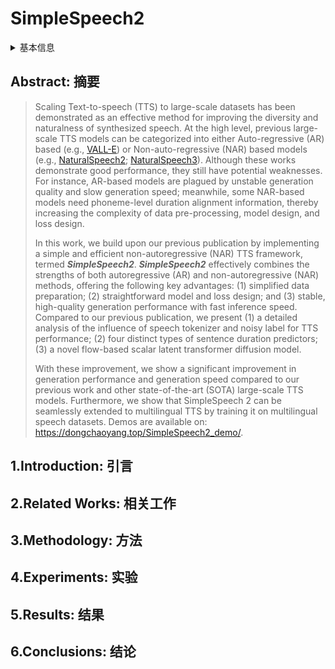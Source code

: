 # SimpleSpeech2

<details>
<summary>基本信息</summary>

- 标题: SimpleSpeech 2: Towards Simple and Efficient Text-to-Speech with Flow-based Scalar Latent Transformer Diffusion Models
- 作者:
  - 01 [Dongchao Yang](../../Authors/Dongchao_Yang_(杨东超).md)
  - 02 [Rongjie Huang](../../Authors/Rongjie_Huang_(黄融杰).md)
  - 03 [Yuanyuan Wang](../../Authors/Yuanyuan_Wang.md)
  - 04 [Haohan Guo](../../Authors/Haohan_Guo_(郭浩翰).md)
  - 05 [Dading Chong](../../Authors/Dading_Chong.md)
  - 06 [Songxiang Liu](../../Authors/Songxiang_Liu.md)
  - 07 [Xixin Wu](../../Authors/Xixin_Wu.md)
  - 08 [Helen Meng](../../Authors/Helen_Meng_(蒙美玲).md)
- 机构:
  - 机构 
- 时间:
  - 预印时间: 2024.08.25 ArXiv v1
  - 更新笔记: 2024.08.27
- 发表:
  - 期刊/会议 
- 链接:
  - [ArXiv](https://arxiv.org/abs/2408.13893)
  - [DOI]()
  - [Github]()
  - [Demo](https://dongchaoyang.top/SimpleSpeech2_demo)
  - [Scholar](https://scholar.google.com/scholar?cluster=)
- 标签:
  - ?
- 页数: 13
- 引用: 73
- 被引: 0
- 数据:
  - ? 
- 对比:
  - ?
- 复现:
  - ?

</details>

## Abstract: 摘要

> Scaling Text-to-speech (TTS) to large-scale datasets has been demonstrated as an effective method for improving the diversity and naturalness of synthesized speech. 
> At the high level, previous large-scale TTS models can be categorized into either Auto-regressive (AR) based (e.g., [VALL-E](../Speech_LLM/2023.01.05_VALL-E.md)) or Non-auto-regressive (NAR) based models (e.g., [NaturalSpeech2](2023.04.18_NaturalSpeech2.md); [NaturalSpeech3](2024.03.05_NaturalSpeech3.md)). 
> Although these works demonstrate good performance, they still have potential weaknesses. 
> For instance, AR-based models are plagued by unstable generation quality and slow generation speed; meanwhile, some NAR-based models need phoneme-level duration alignment information, thereby increasing the complexity of data pre-processing, model design, and loss design.
>  
> In this work, we build upon our previous publication by implementing a simple and efficient non-autoregressive (NAR) TTS framework, termed ***SimpleSpeech2***. 
> ***SimpleSpeech2*** effectively combines the strengths of both autoregressive (AR) and non-autoregressive (NAR) methods, offering the following key advantages: (1) simplified data preparation; (2) straightforward model and loss design; and (3) stable, high-quality generation performance with fast inference speed.
> Compared to our previous publication, we present 
> (1) a detailed analysis of the influence of speech tokenizer and noisy label for TTS performance; 
> (2) four distinct types of sentence duration predictors; 
> (3) a novel flow-based scalar latent transformer diffusion model. 
> 
> With these improvement, we show a significant improvement in generation performance and generation speed compared to our previous work and other state-of-the-art (SOTA) large-scale TTS models. 
> Furthermore, we show that SimpleSpeech 2 can be seamlessly extended to multilingual TTS by training it on multilingual speech datasets. 
> Demos are available on: https://dongchaoyang.top/SimpleSpeech2_demo/.

## 1.Introduction: 引言

## 2.Related Works: 相关工作

## 3.Methodology: 方法

## 4.Experiments: 实验

## 5.Results: 结果

## 6.Conclusions: 结论
